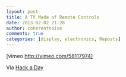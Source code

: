 ```yaml
---
layout: post
title: A TV Made of Remote Controls
date: 2013-02-02 21:28
author: coherentnoise
comments: true
categories: [display, electronics, Reposts]
---
```

[vimeo http://vimeo.com/58117974]

Via <a title="Infra on Hack a Day" href="http://hackaday.com/2013/01/31/infra-is-a-television-made-of-infrared-pixels/" target="_blank">Hack a Day</a>
